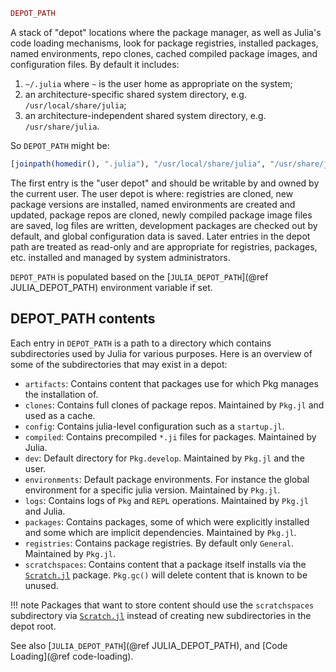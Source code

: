```julia
DEPOT_PATH
```

A stack of "depot" locations where the package manager, as well as Julia's code loading mechanisms, look for package registries, installed packages, named environments, repo clones, cached compiled package images, and configuration files. By default it includes:

1. `~/.julia` where `~` is the user home as appropriate on the system;
2. an architecture-specific shared system directory, e.g. `/usr/local/share/julia`;
3. an architecture-independent shared system directory, e.g. `/usr/share/julia`.

So `DEPOT_PATH` might be:

```julia
[joinpath(homedir(), ".julia"), "/usr/local/share/julia", "/usr/share/julia"]
```

The first entry is the "user depot" and should be writable by and owned by the current user. The user depot is where: registries are cloned, new package versions are installed, named environments are created and updated, package repos are cloned, newly compiled package image files are saved, log files are written, development packages are checked out by default, and global configuration data is saved. Later entries in the depot path are treated as read-only and are appropriate for registries, packages, etc. installed and managed by system administrators.

`DEPOT_PATH` is populated based on the [`JULIA_DEPOT_PATH`](@ref JULIA_DEPOT_PATH) environment variable if set.

## DEPOT_PATH contents

Each entry in `DEPOT_PATH` is a path to a directory which contains subdirectories used by Julia for various purposes. Here is an overview of some of the subdirectories that may exist in a depot:

  * `artifacts`: Contains content that packages use for which Pkg manages the installation of.
  * `clones`: Contains full clones of package repos. Maintained by `Pkg.jl` and used as a cache.
  * `config`: Contains julia-level configuration such as a `startup.jl`.
  * `compiled`: Contains precompiled `*.ji` files for packages. Maintained by Julia.
  * `dev`: Default directory for `Pkg.develop`. Maintained by `Pkg.jl` and the user.
  * `environments`: Default package environments. For instance the global environment for a specific julia version. Maintained by `Pkg.jl`.
  * `logs`: Contains logs of `Pkg` and `REPL` operations. Maintained by `Pkg.jl` and Julia.
  * `packages`: Contains packages, some of which were explicitly installed and some which are implicit dependencies. Maintained by `Pkg.jl`.
  * `registries`: Contains package registries. By default only `General`. Maintained by `Pkg.jl`.
  * `scratchspaces`: Contains content that a package itself installs via the [`Scratch.jl`](https://github.com/JuliaPackaging/Scratch.jl) package. `Pkg.gc()` will delete content that is known to be unused.

!!! note
    Packages that want to store content should use the `scratchspaces` subdirectory via [`Scratch.jl`](https://github.com/JuliaPackaging/Scratch.jl) instead of creating new subdirectories in the depot root.


See also [`JULIA_DEPOT_PATH`](@ref JULIA_DEPOT_PATH), and [Code Loading](@ref code-loading).
